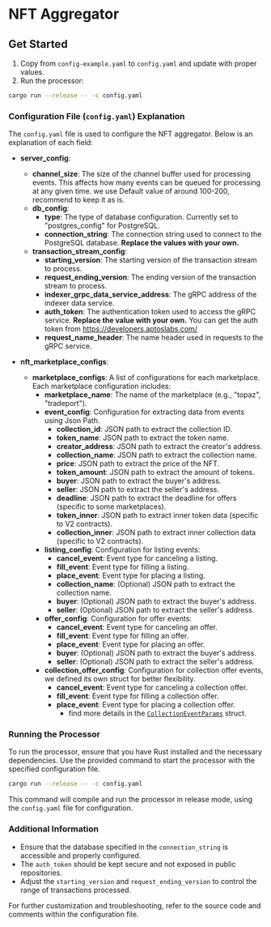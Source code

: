 # NFT Aggregator

## Get Started

1. Copy from `config-example.yaml` to `config.yaml` and update with proper values.
2. Run the processor:

```bash
cargo run --release -- -c config.yaml
```

### Configuration File (`config.yaml`) Explanation

The `config.yaml` file is used to configure the NFT aggregator. Below is an explanation of each field:

- **server_config**:
  - **channel_size**: The size of the channel buffer used for processing events. This affects how many events can be queued for processing at any given time. we use Default value of around 100-200, recommend to keep it as is.
  - **db_config**:
    - **type**: The type of database configuration. Currently set to "postgres_config" for PostgreSQL.
    - **connection_string**: The connection string used to connect to the PostgreSQL database. **Replace the values with your own.**
  - **transaction_stream_config**:
    - **starting_version**: The starting version of the transaction stream to process.
    - **request_ending_version**: The ending version of the transaction stream to process.
    - **indexer_grpc_data_service_address**: The gRPC address of the indexer data service. 
    - **auth_token**: The authentication token used to access the gRPC service. **Replace the value with your own.**
      You can get the auth token from https://developers.aptoslabs.com/
    - **request_name_header**: The name header used in requests to the gRPC service.

- **nft_marketplace_configs**:
  - **marketplace_configs**: A list of configurations for each marketplace. Each marketplace configuration includes:
    - **marketplace_name**: The name of the marketplace (e.g., "topaz", "tradeport").
    - **event_config**: Configuration for extracting data from events using Json Path.
      - **collection_id**: JSON path to extract the collection ID.
      - **token_name**: JSON path to extract the token name.
      - **creator_address**: JSON path to extract the creator's address.
      - **collection_name**: JSON path to extract the collection name.
      - **price**: JSON path to extract the price of the NFT.
      - **token_amount**: JSON path to extract the amount of tokens.
      - **buyer**: JSON path to extract the buyer's address.
      - **seller**: JSON path to extract the seller's address.
      - **deadline**: JSON path to extract the deadline for offers (specific to some marketplaces).
      - **token_inner**: JSON path to extract inner token data (specific to V2 contracts).
      - **collection_inner**: JSON path to extract inner collection data (specific to V2 contracts).
    - **listing_config**: Configuration for listing events:
      - **cancel_event**: Event type for canceling a listing.
      - **fill_event**: Event type for filling a listing.
      - **place_event**: Event type for placing a listing.
      - **collection_name**: (Optional) JSON path to extract the collection name.
      - **buyer**: (Optional) JSON path to extract the buyer's address.
      - **seller**: (Optional) JSON path to extract the seller's address.
    - **offer_config**: Configuration for offer events:
      - **cancel_event**: Event type for canceling an offer.
      - **fill_event**: Event type for filling an offer.
      - **place_event**: Event type for placing an offer.
      - **buyer**: (Optional) JSON path to extract the buyer's address.
      - **seller**: (Optional) JSON path to extract the seller's address.
    - **collection_offer_config**: Configuration for collection offer events, we defined its own struct for better flexibility.
      - **cancel_event**: Event type for canceling a collection offer.
      - **fill_event**: Event type for filling a collection offer.
      - **place_event**: Event type for placing a collection offer.
        - find more details in the [`CollectionEventParams`](src/processors/marketplace_config.rs) struct.
      
### Running the Processor

To run the processor, ensure that you have Rust installed and the necessary dependencies. Use the provided command to start the processor with the specified configuration file.

```bash
cargo run --release -- -c config.yaml
```

This command will compile and run the processor in release mode, using the `config.yaml` file for configuration.

### Additional Information

- Ensure that the database specified in the `connection_string` is accessible and properly configured.
- The `auth_token` should be kept secure and not exposed in public repositories.
- Adjust the `starting_version` and `request_ending_version` to control the range of transactions processed.

For further customization and troubleshooting, refer to the source code and comments within the configuration file.





